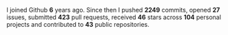 
I joined Github **6** years ago. Since then I pushed **2249** commits, opened **27** issues, submitted **423** pull requests, received **46** stars across **104** personal projects and contributed to **43** public repositories.
